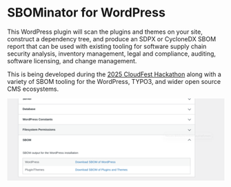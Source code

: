 # SBOMinator for WordPress

This WordPress plugin will scan the plugins and themes on your site, construct a dependency tree, and produce an SDPX or CycloneDX SBOM report that can be used with existing tooling for software supply chain security analysis, inventory management, legal and compliance, auditing, software licensing, and change management.

This is being developed during the [2025 CloudFest Hackathon](https://hackathon.cloudfest.com/) along with a variety of SBOM tooling for the WordPress, TYPO3, and wider open source CMS ecosystems.

![Screenshot of SBOMinator](assets/screenshot-1.png)
